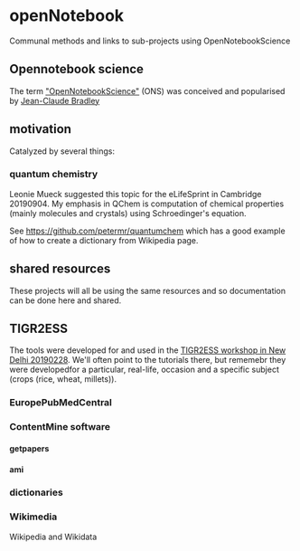 # openNotebook
Communal methods and links to sub-projects using OpenNotebookScience

## Opennotebook science
The term ["OpenNotebookScience"](https://en.wikipedia.org/wiki/Open-notebook_science) (ONS)  was conceived and popularised by [Jean-Claude Bradley](https://en.wikipedia.org/wiki/Jean-Claude_Bradley)

## motivation
Catalyzed by several things:

### quantum chemistry
Leonie Mueck suggested this topic for the eLifeSprint in Cambridge 20190904. My emphasis in QChem is computation of chemical properties
(mainly molecules and crystals) using Schroedinger's equation. 

See https://github.com/petermr/quantumchem which has a good example of how to create a dictionary from Wikipedia page.

## shared resources
These projects will all be using the same resources and so documentation can be done here and shared. 

## TIGR2ESS
The tools were developed for and used in the [TIGR2ESS workshop in New Delhi 20190228](https://github.com/petermr/tigr2ess/). We'll often point to the tutorials there, but rememebr they were developedfor a particular, real-life,  occasion and a specific subject (crops (rice, wheat, millets)).

### EuropePubMedCentral

### ContentMine software
#### getpapers
#### ami

### dictionaries

### Wikimedia 
Wikipedia and Wikidata
